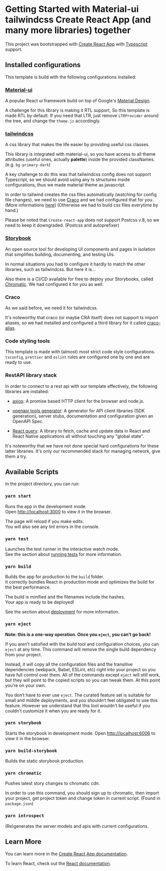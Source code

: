 # Getting Started with Material-ui tailwindcss Create React App (and many more libraries) together

This project was bootstrapped with [Create React App](https://github.com/facebook/create-react-app) with [Typescript](https://typscriptlang.org) support.

## Installed configurations

This template is build with the following configurations installed:

### [Material-ui](https://material-ui.com)

A popular React ui framework build on top of Google's [Material Design](https://material.io).

A challenge for this library is making it RTL support, So this template is made RTL by default. If you need that LTR, just remove `LTRProvider` around the tree, and change the `theme.js` accordingly.

### [tailwindcss](https://tailwindcss.com)

A css library that makes the life easier by providing useful css classes.

This library is integrated with material-ui, so you have access to all theme attributes (useful ones, actually __palette__) inside the provided classNames. (e.g. `bg-primary-dark`) 

A key challenge to do this was that tailwindcss config does not support Typescript, so we should avoid using any ts structures inside configurations, thus we made material theme as javascript.

In order to tailwind creates the css files automatically (watching for config file changes), we need to use [Craco](https://github.com/gsoft-inc/craco) and we had configured that for you. (More informations [here](https://tailwindcss.com/docs/guides/create-react-app)) (Otherwise we had to build css files everytime by hand.)

Please be noted that `Create-react-app` does not support Postcss v.8, so we need to keep it downgraded. (Postcss and autoprefixer)

### [Storybook](https://storybook.js.org)

An open source tool for developing UI components and pages in isolation that simplifies building, documenting, and testing UIs.

In normal situations you had to configure it hardly to match the other libraries, such as tailwindcss. But here it is...

Also there is a CI/CD available for free to deploy your Storybooks, called [Chromatic](https://www.chromatic.com). We had configured it for you as well.

### Craco

As we said before, we need it for tailwindcss.

It's noteworthy that craco (or maybe CRA itself) does not support ts import aliases, so we had installed and configured a third library for it called [craco-alias](https://github.com/risenforces/craco-alias).

### Code styling tools

This template is made with (almost) most strict code style configurations. `tsconfig`, `prettier` and `eslint` rules are configured one by one and are ready to use. 

### RestAPI library stack

In order to connect to a rest api with our template effectively, the following libraries are installed:

* [axios](https://github.com/axios/axios): A promise based HTTP client for the browser and node.js.

* [openapi tools generator](https://github.com/OpenAPITools/openapi-generator): A generator for API client libraries (SDK generation), server stubs, documentation and configuration given an OpenAPI Spec.

* [React query](https://react-query.tanstack.com): A library to fetch, cache and update data in React and React Native applications all without touching any "global state".

It's noteworthy that we have not done special hard configurations for these latter libraries. It's only our recommended stack for managing network, give them a try.

## Available Scripts

In the project directory, you can run:

### `yarn start`

Runs the app in the development mode.\
Open [http://localhost:3000](http://localhost:3000) to view it in the browser.

The page will reload if you make edits.\
You will also see any lint errors in the console.

### `yarn test`

Launches the test runner in the interactive watch mode.\
See the section about [running tests](https://facebook.github.io/create-react-app/docs/running-tests) for more information.

### `yarn build`

Builds the app for production to the `build` folder.\
It correctly bundles React in production mode and optimizes the build for the best performance.

The build is minified and the filenames include the hashes.\
Your app is ready to be deployed!

See the section about [deployment](https://facebook.github.io/create-react-app/docs/deployment) for more information.

### `yarn eject`

**Note: this is a one-way operation. Once you `eject`, you can’t go back!**

If you aren’t satisfied with the build tool and configuration choices, you can `eject` at any time. This command will remove the single build dependency from your project.

Instead, it will copy all the configuration files and the transitive dependencies (webpack, Babel, ESLint, etc) right into your project so you have full control over them. All of the commands except `eject` will still work, but they will point to the copied scripts so you can tweak them. At this point you’re on your own.

You don’t have to ever use `eject`. The curated feature set is suitable for small and middle deployments, and you shouldn’t feel obligated to use this feature. However we understand that this tool wouldn’t be useful if you couldn’t customize it when you are ready for it.

### `yarn storybook`

Starts the storybook in development mode. Open [http://localhost:6006](http://localhost:6006) to view it in the browser.

### `yarn build-storybook`

Builds the static storybook production.

### `yarn chromatic`

Pushes latest story changes to chromatic cdn.

In order to use this command, you should sign up to chromatic, then import your project, get project token and change token in current script. (Found in `package.json`)

### `yarn introspect`

(Re)generates the server models and apis with current configurations.

## Learn More

You can learn more in the [Create React App documentation](https://facebook.github.io/create-react-app/docs/getting-started).

To learn React, check out the [React documentation](https://reactjs.org/).
